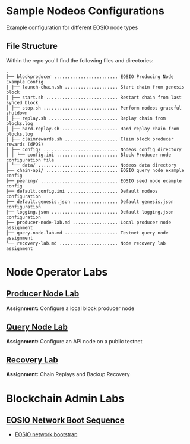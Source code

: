 # Sample Nodeos Configurations
Example configuration for different EOSIO node types

## File Structure

Within the repo you'll find the following files and directories:

```
. 
├── blockproducer ........................ EOSIO Producing Node Example Config
│ ├── launch-chain.sh .................... Start chain from genesis block 
│ ├── start.sh ........................... Restart chain from last synced block
│ ├── stop.sh ............................ Perform nodeos graceful shutdown
│ ├── replay.sh .......................... Replay chain from blocks.log
│ ├── hard-replay.sh ..................... Hard replay chain from blocks.log
│ ├── claimrewards.sh .................... Claim block producer rewards (dPOS)
│ ├── config/ ............................ Nodeos config directory
│ │ └── config.ini ....................... Block Producer node configuration file
│ └── data/ .............................. Nodeos data directory
├── chain-api/ ........................... EOSIO query node example config
├── peering/ ............................. EOSIO seed node example config
├── default.config.ini ................... Default nodeos configuration  
├── default.genesis.json ................. Default genesis.json configuration 
├── logging.json ......................... Default logging.json configuration 
├── producer-node-lab.md ................. Local producer node assignment
├── query-node-lab.md .................... Testnet query node assignment
└── recovery-lab.md ...................... Node recovery lab assignment
```

# Node Operator Labs 

## [Producer Node Lab](https://github.com/eoscostarica/sample-nodeos-configs/blob/main/producer-node-lab.md)
**Assignment:**  Configure a local block producer node

## [Query Node Lab](https://github.com/eoscostarica/sample-nodeos-configs/blob/main/query-node-lab.md)
**Assignment:**  Configure an API node on a public testnet

## [Recovery Lab](https://github.com/eoscostarica/sample-nodeos-configs/blob/main/recovery-lab.md)
**Assignment:**  Chain Replays and Backup Recovery 

# Blockchain Admin Labs

## [EOSIO Network Boot Sequence](https://guide.eoscostarica.io/docs/tutorials/private-network-installation)

- [EOSIO network bootstrap](https://github.com/eoscostarica/eosio-network-bootstrap)

